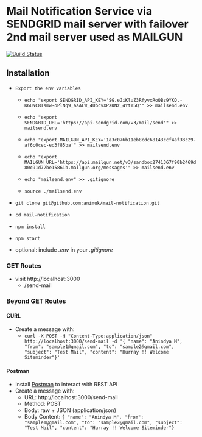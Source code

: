 # Mail Notification Service via SENDGRID mail server with failover 2nd mail server used as MAILGUN

[![Build Status](https://travis-ci.org/animuk/mail-notification.svg?branch=master)](https://travis-ci.org/animuk/mail-notification)


## Installation

* `Export the env variables`

    * `echo "export SENDGRID_API_KEY='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'" >> mailsend.env`
    * `echo "export SENDGRID_URL='https://api.sendgrid.com/v3/mail/send'" >> mailsend.env`
    * `echo "export MAILGUN_API_KEY='1a3c076b11eb8cdc68143ccf4af33c29-af6c0cec-ed3f85ba'" >> mailsend.env`
    * `echo "export MAILGUN_URL='https://api.mailgun.net/v3/sandbox2741367f90b2469d80c91d72be15861b.mailgun.org/messages'" >> mailsend.env`

    * `echo "mailsend.env" >> .gitignore`
    * `source ./mailsend.env`
* `git clone git@github.com:animuk/mail-notification.git`
* `cd mail-notification`
* `npm install`
* `npm start`
* optional: include *.env* in your *.gitignore*

### GET Routes

* visit http://localhost:3000
  * /send-mail

### Beyond GET Routes

#### CURL

* Create a message with:
  * `curl -X POST -H "Content-Type:application/json" http://localhost:3000/send-mail -d '{ "name": "Anindya M", "from": "sample1@gmail.com", "to": "sample2@gmail.com", "subject": "Test Mail", "content": "Hurray !! Welcome Siteminder"}'`

#### Postman

* Install [Postman](https://www.getpostman.com/apps) to interact with REST API
* Create a message with:
  * URL: http://localhost:3000/send-mail
  * Method: POST
  * Body: raw + JSON (application/json)
  * Body Content: `{ "name": "Anindya M", "from": "sample1@gmail.com", "to": "sample2@gmail.com", "subject": "Test Mail", "content": "Hurray !! Welcome Siteminder"}`
